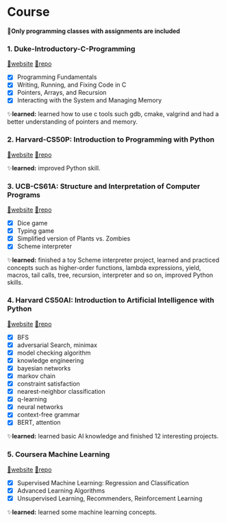 

# Course
🤍**Only programming classes with assignments are included**

### 1. Duke-Introductory-C-Programming
[🔗website](https://www.coursera.org/specializations/c-programming)               [🔗repo](https://github.com/gogo-100/Duke-Introductory-C-Programming)
- [x] Programming Fundamentals
- [x] Writing, Running, and Fixing Code in C
- [x] Pointers, Arrays, and Recursion
- [x] Interacting with the System and Managing Memory

✨**learned:** learned how to use c tools such gdb, cmake, valgrind and had a better understanding of pointers and memory.

### 2. Harvard-CS50P: Introduction to Programming with Python 
[🔗website](https://cs50.harvard.edu/python/2022/)               [🔗repo](https://github.com/gogo-100/CS50P)

✨**learned:** improved Python skill.

### 3. UCB-CS61A: Structure and Interpretation of Computer Programs
[🔗website](https://inst.eecs.berkeley.edu/~cs61a/fa22/)               [🔗repo](https://github.com/gogo-100/CS61A)
- [x] Dice game
- [x] Typing game
- [x] Simplified version of Plants vs. Zombies
- [x] Scheme interpreter

✨**learned:** finished a toy Scheme interpreter project, learned and practiced concepts such as higher-order functions, lambda expressions, yield, macros, tail calls, tree, recursion, interpreter and so on, improved Python skills.

### 4. Harvard CS50AI: Introduction to Artificial Intelligence with Python
[🔗website](https://cs50.harvard.edu/ai/2024/)               [🔗repo](https://github.com/gogo-100/CS50AI)
- [x] BFS 
- [x] adversarial Search, minimax
- [x] model checking algorithm
- [x] knowledge engineering
- [x] bayesian networks
- [x] markov chain
- [x] constraint satisfaction
- [x] nearest-neighbor classification
- [x] q-learning
- [x] neural networks
- [x] context-free grammar
- [x] BERT, attention

✨**learned:** learned basic AI knowledge and finished 12 interesting projects.

### 5. Coursera Machine Learning
[🔗website](https://www.coursera.org/specializations/machine-learning-introduction)               [🔗repo](https://github.com/gogo-100/MachineLearning)
- [x] Supervised Machine Learning: Regression and Classification
- [x] Advanced Learning Algorithms
- [x] Unsupervised Learning, Recommenders, Reinforcement Learning

✨**learned:** learned some machine learning concepts.
